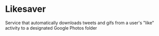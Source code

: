 # Likesaver
Service that automatically downloads tweets and gifs from a user's "like" activity to a designated Google Photos folder
